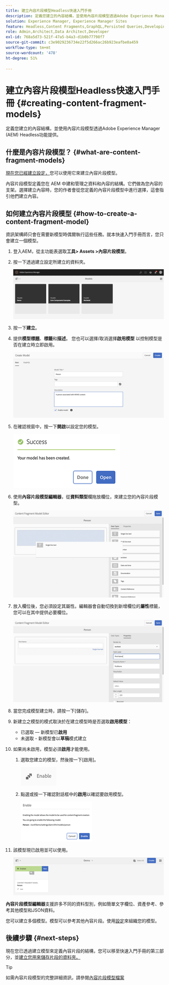```yaml
---
title: 建立內容片段模型Headless快速入門手冊
description: 定義您建立的內容結構，並使用內容片段模型透過Adobe Experience Manager (AEM) Headless功能提供。
solution: Experience Manager, Experience Manager Sites
feature: Headless,Content Fragments,GraphQL,Persisted Queries,Developing
role: Admin,Architect,Data Architect,Developer
exl-id: 768a5d73-521f-47a5-b4a3-d1b0b77798f7
source-git-commit: c3e9029236734e22f5d266ac26b923eafbe0a459
workflow-type: tm+mt
source-wordcount: '478'
ht-degree: 51%

---
```


# 建立內容片段模型Headless快速入門手冊 {#creating-content-fragment-models}

定義您建立的內容結構，並使用內容片段模型透過Adobe Experience Manager (AEM) Headless功能提供。

## 什麼是內容片段模型？ {#what-are-content-fragment-models}

[現在您已經建立設定，](create-configuration.md)您可以使用它來建立內容片段模型。

內容片段模型定義您在 AEM 中建和管理之資料和內容的結構。它們做為您內容的支架。選擇建立內容時，您的作者會從您定義的內容片段模型中進行選擇，這會指引他們建立內容。

## 如何建立內容片段模型 {#how-to-create-a-content-fragment-model}

資訊架構師只會在需要新模型時偶爾執行這些任務。就本快速入門手冊而言，您只會建立一個模型。

1. 登入AEM，從主功能表選取&#x200B;**工具> Assets >內容片段模型**。
1. 按一下透過建立設定所建立的資料夾。

   ![模型資料夾](assets/models-folder.png)
1. 按一下&#x200B;**建立**。
1. 提供&#x200B;**模型標題**、**標籤**&#x200B;和&#x200B;**描述**。 您也可以選擇/取消選擇&#x200B;**啟用模型** 以控制模型是否在建立時立即啟用。

   ![建立模型](assets/models-create.png)
1. 在確認視窗中，按一下&#x200B;**開啟**&#x200B;以設定您的模型。

   ![確認視窗](assets/models-confirmation.png)
1. 使用&#x200B;**內容片段模型編輯器**，從&#x200B;**資料類型**&#x200B;欄拖放欄位，來建立您的內容片段模型。

   ![拖放欄位](assets/models-drag-and-drop.png)

1. 放入欄位後，您必須設定其屬性。編輯器會自動切換到新增欄位的&#x200B;**屬性**&#x200B;標籤，您可以在其中提供必要欄位。

   ![設定屬性](assets/models-configure-properties.png)
1. 當您完成模型建立時，請按一下[儲存]。**&#x200B;**

1. 新建立之模型的模式取決於在建立模型時是否選取&#x200B;**啟用模型**：
   * 已選取 — 新模型已&#x200B;**啟用**
   * 未選取 - 新模型會以&#x200B;**草稿**&#x200B;模式建立

1. 如果尚未啟用，模型必須&#x200B;**啟用**&#x200B;才能使用。
   1. 選取您建立的模型，然後按一下[啟用]。**&#x200B;**

      ![啟用模型](assets/models-enable.png)
   1. 點選或按一下確認對話框中的&#x200B;**啟用**&#x200B;以確認要啟用模型。

      ![啟用確認對話框](assets/models-enabling.png)
1. 該模型現已啟用並可以使用。

   ![模型已啟用](assets/models-enabled.png)

**內容片段模型編輯器**&#x200B;支援許多不同的資料型別，例如簡單文字欄位、資產參考、參考其他模型和JSON資料。

您可以建立多個模型。模型可以參考其他內容片段。使用[設定](create-configuration.md)來組織您的模型。

## 後續步驟 {#next-steps}

現在您已透過建立模型來定義內容片段的結構，您可以移至快速入門手冊的第三部分，並[建立您用來儲存片段的資料夾。](create-assets-folder.md)

>[!TIP]
>
>如需內容片段模型的完整詳細資訊，請參閱[內容片段模型檔案](/help/assets/content-fragments/content-fragments-models.md)
